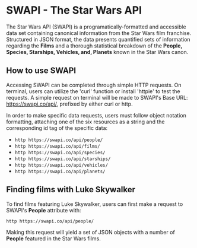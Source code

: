 # SWAPI - The Star Wars API

The Star Wars API (SWAPI) is a programatically-formatted and accessible data set containing canonical information from the Star Wars film franchise. Structured in JSON format, the data presents quantified sets of information regarding the <strong>Films</strong> and a thorough statistical breakdown of the <strong>People, Species, Starships, Vehicles, and, Planets</strong> known in the Star Wars canon.

## How to use SWAPI

Accessing SWAPI can be completed through simple HTTP requests. On terminal, users can utilize the 'curl' function or install 'httpie' to test the requests. A simple request on terminal will be made to SWAPI's Base URL: https://swapi.co/api/, prefixed by either curl or http. 

In order to make specific data requests, users must follow object notation formatting, attaching one of the six resources as a string and the corresponding id tag of the specific data:

- ```http https://swapi.co/api/people/```
- ```http https://swapi.co/api/films/```
- ```http https://swapi.co/api/species/```
- ```http https://swapi.co/api/starships/```
- ```http https://swapi.co/api/vehicles/```
- ```http https://swapi.co/api/planets/```

## Finding films with Luke Skywalker

To find films featuring Luke Skywalker, users can first make a request to SWAPI's <strong>People</strong> attribute with:

```http https://swapi.co/api/people/```

Making this request will yield a set of JSON objects with a number of <strong>People</strong> featured in the Star Wars films.